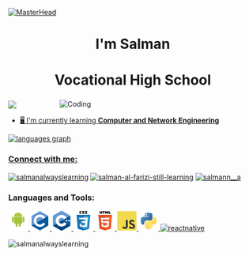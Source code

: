 [![MasterHead](https://static1.smartbear.co/smartbearbrand/media/images/blog/what%E2%80%99s-the-best-programming-language-to-learn-first.png?ext=.png)](https://github.com/SalmanAlwaysLearning/)
<h1 align="center">I'm Salman</h1>
<h1 align="center">Vocational High School</h1>
<h3 align="center"></h3>
<img align="right" alt="Coding" width="400" src="https://sithcomputers.com/wp-content/uploads/2021/02/C-1.gif">

<a href="#">
  <img height=200 align="center" src="https://my-stats-43gk.vercel.app/api?username=salmanalwayslearning&show_icons=true&theme=radical&hide=contribs,issues&show=discussions_answered&rank_icon=github&include_all_commits=true&card_width=150" />


- 🖥 I'm currently learning **Computer and Network Engineering**

<div align="left">
 <!--   <img src="https://github-readme-stats.vercel.app/api?username=EkiZR&hide_title=false&hide_rank=false&show_icons=true&include_all_commits=true&count_private=true&disable_animations=false&theme=dracula&locale=en&hide_border=false" height="150" alt="stats graph"  /> -->
  <img src="https://github-readme-stats.vercel.app/api/top-langs?username=EkiZR&locale=en&hide_title=false&layout=compact&card_width=320&langs_count=5&theme=dracula&hide_border=false" height="150" alt="languages graph"  />
</div>  


<h3 align="left">Connect with me:</h3>
<p align="left">
<a href="https://codepen.io/salmanalwayslearning" target="blank"><img align="center" src="https://raw.githubusercontent.com/rahuldkjain/github-profile-readme-generator/master/src/images/icons/Social/codepen.svg" alt="salmanalwayslearning" height="30" width="40" /></a>
<a href="https://linkedin.com/in/salman-al-farizi-still-learning" target="blank"><img align="center" src="https://raw.githubusercontent.com/rahuldkjain/github-profile-readme-generator/master/src/images/icons/Social/linked-in-alt.svg" alt="salman-al-farizi-still-learning" height="30" width="40" /></a>
<a href="https://instagram.com/salmann__a" target="blank"><img align="center" src="https://raw.githubusercontent.com/rahuldkjain/github-profile-readme-generator/master/src/images/icons/Social/instagram.svg" alt="salmann__a" height="30" width="40" /></a>
</p>

<h3 align="left">Languages and Tools:</h3>
<p align="left"> <a href="https://developer.android.com" target="_blank" rel="noreferrer"> <img src="https://raw.githubusercontent.com/devicons/devicon/master/icons/android/android-original-wordmark.svg" alt="android" width="40" height="40"/> </a> <a href="https://www.cprogramming.com/" target="_blank" rel="noreferrer"> <img src="https://raw.githubusercontent.com/devicons/devicon/master/icons/c/c-original.svg" alt="c" width="40" height="40"/> </a> <a href="https://www.w3schools.com/cpp/" target="_blank" rel="noreferrer"> <img src="https://raw.githubusercontent.com/devicons/devicon/master/icons/cplusplus/cplusplus-original.svg" alt="cplusplus" width="40" height="40"/> </a> <a href="https://www.w3schools.com/css/" target="_blank" rel="noreferrer"> <img src="https://raw.githubusercontent.com/devicons/devicon/master/icons/css3/css3-original-wordmark.svg" alt="css3" width="40" height="40"/> </a> <a href="https://www.w3.org/html/" target="_blank" rel="noreferrer"> <img src="https://raw.githubusercontent.com/devicons/devicon/master/icons/html5/html5-original-wordmark.svg" alt="html5" width="40" height="40"/> </a> <a href="https://developer.mozilla.org/en-US/docs/Web/JavaScript" target="_blank" rel="noreferrer"> <img src="https://raw.githubusercontent.com/devicons/devicon/master/icons/javascript/javascript-original.svg" alt="javascript" width="40" height="40"/> </a> <a href="https://www.python.org" target="_blank" rel="noreferrer"> <img src="https://raw.githubusercontent.com/devicons/devicon/master/icons/python/python-original.svg" alt="python" width="40" height="40"/> </a> <a href="https://reactnative.dev/" target="_blank" rel="noreferrer"> <img src="https://reactnative.dev/img/header_logo.svg" alt="reactnative" width="40" height="40"/> </a> </p>

<p><img align="center" src="https://github-readme-streak-stats.herokuapp.com/?user=salmanalwayslearning&" alt="salmanalwayslearning" /></p>
